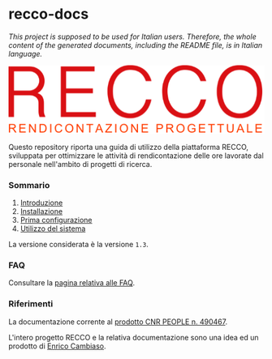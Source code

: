 # recco-docs

*This project is supposed to be used for Italian users. Therefore, the whole content of the generated documents, including the README file, is in Italian language.*

<img src="docs/img/logo_512px.png">

Questo repository riporta una guida di utilizzo della piattaforma RECCO, sviluppata per ottimizzare le attività di rendicontazione delle ore lavorate dal personale nell'ambito di progetti di ricerca.

### Sommario ###

1. [Introduzione](docs/introduzione.md)
2. [Installazione](docs/installazione.md)
3. [Prima configurazione](docs/primaconfigurazione.md)
4. [Utilizzo del sistema](docs/utilizzo.md)

La versione considerata è la versione `1.3`.

### FAQ ###

Consultare la [pagina relativa alle FAQ](docs/faq.md).

### Riferimenti ###

La documentazione corrente al [prodotto CNR PEOPLE n. 490467](https://publications.cnr.it/doc/490467).

L'intero progetto RECCO e la relativa documentazione sono una idea ed un prodotto di [Enrico Cambiaso](https://www.ieiit.cnr.it/people/Cambiaso-Enrico).
